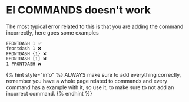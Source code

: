 # EI COMMANDS doesn't work

The most typical error related to this is that you are adding the command incorrectly, here goes some examples

```
FRONTDASH 1 ✅ 
frontdash 1 ❌
FRONTDASH {1} ❌
FRONTDASH [1] ❌
1 FRONTDASH ❌
```

{% hint style="info" %}
ALWAYS make sure to add everything correctly, remember you have a whole page related to commands and every command has a example with it, so use it, to make sure to not add an incorrect command.
{% endhint %}
